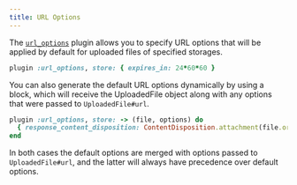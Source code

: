 ```yaml
---
title: URL Options
---
```


The [`url_options`][url_options] plugin allows you to specify
URL options that will be applied by default for uploaded files of specified
storages.

```rb
plugin :url_options, store: { expires_in: 24*60*60 }
```

You can also generate the default URL options dynamically by using a block,
which will receive the UploadedFile object along with any options that were
passed to `UploadedFile#url`.

```rb
plugin :url_options, store: -> (file, options) do
  { response_content_disposition: ContentDisposition.attachment(file.original_filename) }
end
```

In both cases the default options are merged with options passed to
`UploadedFile#url`, and the latter will always have precedence over default
options.

[url_options]: https://github.com/shrinerb/shrine/blob/master/lib/shrine/plugins/url_options.rb
